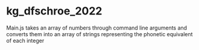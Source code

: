 # kg_dfschroe_2022

Main.js takes an array of numbers through command line arguments and converts them into an array of strings representing the phonetic equivalent of each integer
